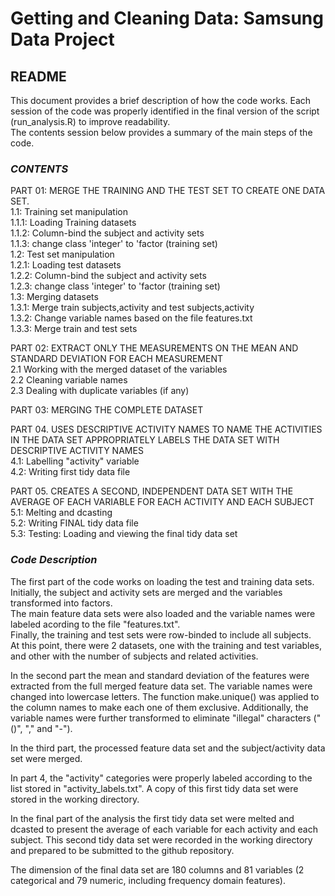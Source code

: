 Getting and Cleaning Data: Samsung Data Project
===============================================  

README
------  
This document provides a brief description of how the code works. Each session of the code was properly identified in the final version of the script (run_analysis.R) to improve readability.   
The contents session below provides a summary of the main steps of the code.  
  
  
### _CONTENTS_  
  
  
PART 01: MERGE THE TRAINING AND THE TEST SET TO CREATE ONE DATA SET.  
1.1: Training set manipulation  
1.1.1: Loading Training datasets  
1.1.2: Column-bind the subject and activity sets  
1.1.3: change class 'integer' to 'factor (training set)  
1.2: Test set manipulation  
1.2.1: Loading test datasets  
1.2.2: Column-bind the subject and activity sets  
1.2.3: change class 'integer' to 'factor (training set)  
1.3: Merging datasets  
1.3.1: Merge train subjects,activity and test subjects,activity  
1.3.2: Change variable names based on the file features.txt  
1.3.3: Merge train and test sets  
  
PART 02: EXTRACT ONLY THE MEASUREMENTS ON THE MEAN AND STANDARD DEVIATION FOR EACH MEASUREMENT  
2.1 Working with the merged dataset of the variables  
2.2 Cleaning variable names  
2.3 Dealing with duplicate variables (if any)  
  
PART 03: MERGING THE COMPLETE DATASET  
  
PART 04. USES DESCRIPTIVE ACTIVITY NAMES TO NAME THE ACTIVITIES IN THE DATA SET APPROPRIATELY LABELS THE DATA SET WITH DESCRIPTIVE ACTIVITY NAMES  
4.1: Labelling "activity" variable  
4.2: Writing first tidy data file  
  
PART 05. CREATES A SECOND, INDEPENDENT DATA SET WITH THE AVERAGE OF EACH VARIABLE FOR EACH ACTIVITY AND EACH SUBJECT  
5.1: Melting and dcasting   
5.2: Writing FINAL tidy data file  
5.3: Testing: Loading and viewing the final tidy data set  

  
### _Code Description_
  
The first part of the code works on loading the test and training data sets. Initially, the subject and activity sets are merged and the variables transformed into factors.  
The main feature data sets were also loaded and the variable names were labeled acording to the file "features.txt".  
Finally, the training and test sets were row-binded to include all subjects.  
At this point, there were 2 datasets, one with the training and test variables, and other with the number of subjects and related activities.   
  
In the second part the mean and standard deviation of the features were extracted from the full merged feature data set. The variable names were changed into lowercase letters. The function make.unique() was applied to the column names to make each one of them exclusive. Additionally, the variable names were further transformed to eliminate "illegal" characters ("()", "," and "-").   

In the third part, the processed feature data set and the subject/activity data set were merged.  
  
In part 4, the "activity" categories were properly labeled according to the list stored in "activity_labels.txt". A copy of this first tidy data set were stored in the working directory.  
  
In the final part of the analysis the first tidy data set were melted and dcasted to present the average of each variable for each activity and each subject. This second tidy data set were recorded in the working directory and prepared to be submitted to the github repository. 

The dimension of the final data set are 180 columns and 81 variables (2 categorical and 79 numeric, including frequency domain features). 
















